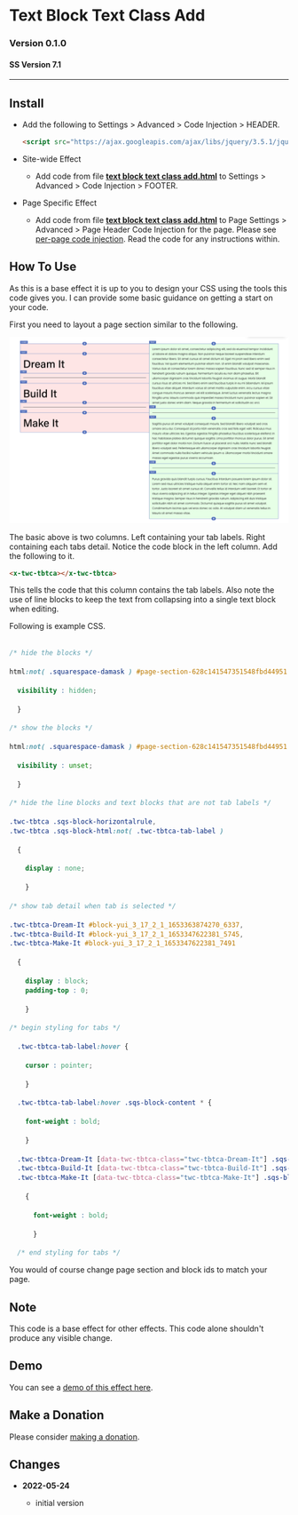 # Text Block Text Class Add

### Version 0.1.0

#### SS Version 7.1

---

## Install

* Add the following to Settings > Advanced > Code Injection > HEADER.
  
  ```html
  <script src="https://ajax.googleapis.com/ajax/libs/jquery/3.5.1/jquery.min.js"></script>
  ```
  
* Site-wide Effect

  * Add code from file **[text block text class add.html][1]** to Settings >
    Advanced > Code Injection > FOOTER.
    
* Page Specific Effect

  * Add code from file **[text block text class add.html][1]** to
    Page Settings > Advanced > Page Header Code Injection for the page. Please
    see [per-page code injection][2]. Read the code for any instructions
    within.
    
## How To Use

As this is a base effect it is up to you to design your CSS using the tools
this code gives you. I can provide some basic guidance on getting a start on
your code.

First you need to layout a page section similar to the following.

![tabs layout](read%20me%20assets/tabs%20layout.png)

The basic above is two columns. Left containing your tab labels. Right
containing each tabs detail. Notice the code block in the left column. Add the
following to it.

```html
<x-twc-tbtca></x-twc-tbtca>
```

This tells the code that this column contains the tab labels. Also note the use
of line blocks to keep the text from collapsing into a single text block when
editing.

Following is example CSS.

```css

/* hide the blocks */

html:not( .squarespace-damask ) #page-section-628c141547351548fbd44951 .sqs-row > .sqs-col-12 > .sqs-row:first-child .sqs-block {

  visibility : hidden;
  
  }
  
/* show the blocks */

html:not( .squarespace-damask ) #page-section-628c141547351548fbd44951 .sqs-row > .sqs-col-12 > .sqs-row:first-child.twc-tbtca .sqs-block {

  visibility : unset;
  
  }
  
/* hide the line blocks and text blocks that are not tab labels */

.twc-tbtca .sqs-block-horizontalrule,
.twc-tbtca .sqs-block-html:not( .twc-tbtca-tab-label )

  {
  
    display : none;
    
    }
    
/* show tab detail when tab is selected */

.twc-tbtca-Dream-It #block-yui_3_17_2_1_1653363874270_6337,
.twc-tbtca-Build-It #block-yui_3_17_2_1_1653347622381_5745,
.twc-tbtca-Make-It #block-yui_3_17_2_1_1653347622381_7491

  {
  
    display : block;
    padding-top : 0;
    
    }
    
/* begin styling for tabs */

  .twc-tbtca-tab-label:hover {
  
    cursor : pointer;
    
    }
    
  .twc-tbtca-tab-label:hover .sqs-block-content * {
  
    font-weight : bold;
    
    }
    
  .twc-tbtca-Dream-It [data-twc-tbtca-class="twc-tbtca-Dream-It"] .sqs-block-content *,
  .twc-tbtca-Build-It [data-twc-tbtca-class="twc-tbtca-Build-It"] .sqs-block-content *,
  .twc-tbtca-Make-It [data-twc-tbtca-class="twc-tbtca-Make-It"] .sqs-block-content *
  
    {
    
      font-weight : bold;
      
      }
      
  /* end styling for tabs */

```

You would of course change page section and block ids to match your page.

## Note

This code is a base effect for other effects. This code alone shouldn't produce
any visible change.

## Demo

You can see a [demo of this effect here][3].

## Make a Donation

Please consider [making a donation][4].

## Changes

<!-- * **2022-05-10**

  * support for v7.1 product detail layouts
  * use twcsl
  * bumped version to 0.2.0
  -->
* **2022-05-24**

  * initial version

[1]: text%20block%20text%20class%20add.html#L1
[2]: https://support.squarespace.com/hc/en-us/articles/205815908-Using-code-injection#toc-per-page-code-injection
[3]: https://toms-web-consulting-demos.squarespace.com/text-block-text-class-add?password=twcdemos
[4]: https://github.com/tomsWebConsulting/twcsl#make-a-donation
